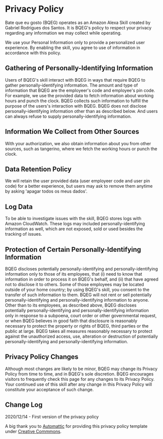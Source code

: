 # Privacy Policy

Bate que eu gosto (BQEG) operates as an Amazon Alexa Skill created by Gabriel Rodrigues dos Santos. It is BQEG's policy to respect your privacy regarding any information we may collect while operating.

We use your Personal Information only to provide a personalized user experience. By enabling the skill, you agree to use of information in accordance with this policy.

## Gathering of Personally-Identifying Information

Users of BQEG's skill interact with BQEG in ways that require BQEG to gather personally-identifying information. The amount and type of information that BQEG are the employeer's code and employee's pin code. For example, we use the provided data to fetch information about working hours and punch the clock. BQEG collects such information to fulfill the purpose of the users's interaction with BQEG. BQEG does not disclose personally-identifying information other than as described below. And users can always refuse to supply personally-identifying information.

## Information We Collect from Other Sources

With your authorization, we also obtain information about you from other sources, such as tangerino, where we fetch the working hours or punch the clock.

## Data Retention Policy

We will retain the user provided data (user employeer code and user pin code) for a better experience, but users may ask to remove them anytime by asking 'apagar todos os meus dados'.

## Log Data

To be able to investigate issues with the skill, BQEG stores logs with Amazon CloudWatch. These logs may included personally-identifying information as well, which are not exposed, sold or used besides the tracking of issues.

## Protection of Certain Personally-Identifying Information

BQEG discloses potentially personally-identifying and personally-identifying information only to those of its employees, that (i) need to know that information in order to process it on BQEG's behalf, and (ii) that have agreed not to disclose it to others. Some of those employees may be located outside of your home country; by using BQEG's skill, you consent to the transfer of such information to them. BQEG will not rent or sell potentially personally-identifying and personally-identifying information to anyone. Other than to its employees, as described above, BQEG discloses potentially personally-identifying and personally-identifying information only in response to a subpoena, court order or other governmental request, or when BQEG believes in good faith that disclosure is reasonably necessary to protect the property or rights of BQEG, third parties or the public at large. BQEG takes all measures reasonably necessary to protect against the unauthorized access, use, alteration or destruction of potentially personally-identifying and personally-identifying information.

## Privacy Policy Changes

Although most changes are likely to be minor, BQEG may change its Privacy Policy from time to time, and in BQEG's sole discretion. BQEG encourages visitors to frequently check this page for any changes to its Privacy Policy. Your continued use of this skill after any change in this Privacy Policy will constitute your acceptance of such change.

## Change Log

2020/12/14 - First version of the privacy policy

A big thank you to [Automattic](https://automattic.com) for providing this privacy policy template under [Creative Commmons](https://creativecommons.org/licenses/by-sa/4.0/).
